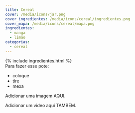 ```yaml
---
title: Cereal
cover: /media/icons/jar.png
cover_ingredientes: /media/icons/cereal/ingredientes.png
cover_mapa: /media/icons/cereal/mapa.png
ingredientes:
  - manga
  - limão
categorias:
  - cereal
---
```

<div class="content-ingredientes" markdown="1">
  {% include ingredientes.html %}
</div>

<div class="content-receita" markdown="1">
  Para fazer esse pote:

  - coloque
  - tire
  - mexa
</div>

<div class="content-mapa" markdown="1">
  Adicionar uma imagem AQUI.
  
  Adicionar um video aqui TAMBÉM.
</div>
